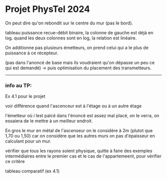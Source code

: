 # Projet PhysTel 2024

On peut dire qu'on rebondit sur le centre du mur (pas le bord).  

tableau puissance recue-débit binaire, la colonne de gauche est déjà en log. quand les deux colonnes sont en log, la relation est linéaire.  

On additionne pas plusieurs émetteurs, on prend celui qui a le plus de puissance à ce récepteur.  

(pas dans l'anoncé de base mais ils voudraient qu'on dépasse un peu ce qui est demandé) -> puis optimisation du placement des transmetteurs.  

------------
### info au TP:

Ex 4.1 pour le projet

voir différence quand l'ascenceur est à l'étage ou à un autre étage  

l'émetteur où i lest palcé dans l'énoncé est assez mal placé, on le verra, on essaiera de le mettre à un meilleur endroit.  

En gros le mur en métal de l'ascenseur on le considère à 2m (plutot que 1,70 ou 1,50) car on considère que les autres murs on pas d'épaisseur en calculant pour un mur.  

vérifier que tous les rayons soient physique, quitte à faire des exemples intermédiaires entre le premier cas et le cas de l'appartemeent, pour vérifier ce critère  

tableau comparatif (ex 4.1)





